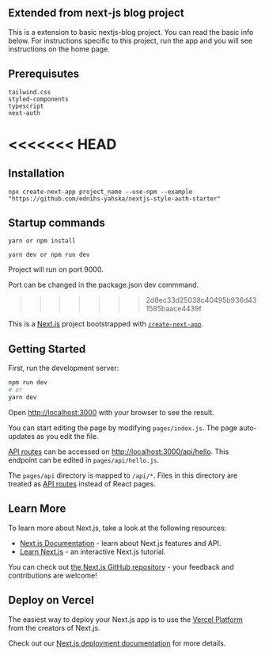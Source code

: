 ## Extended from next-js blog project
This is a extension to basic nextjs-blog project. You can read the basic info below. For instructions specific to this project, run the app and you will see instructions on the home page.
## Prerequisutes
```
tailwind.css
styled-components
typescript
next-auth
```
<<<<<<< HEAD
=======
## Installation
```
npx create-next-app project_name --use-npm --example "https://github.com/ednihs-yahska/nextjs-style-auth-starter"
```
## Startup commands
```
yarn or npm install

yarn dev or npm run dev
```

Project will run on port 9000.

Port can be changed in the package.json dev commmand.
>>>>>>> 2d8ec33d25038c40495b936d431585baace4439f

This is a [Next.js](https://nextjs.org/) project bootstrapped with [`create-next-app`](https://github.com/vercel/next.js/tree/canary/packages/create-next-app).

## Getting Started

First, run the development server:

```bash
npm run dev
# or
yarn dev
```

Open [http://localhost:3000](http://localhost:3000) with your browser to see the result.

You can start editing the page by modifying `pages/index.js`. The page auto-updates as you edit the file.

[API routes](https://nextjs.org/docs/api-routes/introduction) can be accessed on [http://localhost:3000/api/hello](http://localhost:3000/api/hello). This endpoint can be edited in `pages/api/hello.js`.

The `pages/api` directory is mapped to `/api/*`. Files in this directory are treated as [API routes](https://nextjs.org/docs/api-routes/introduction) instead of React pages.

## Learn More

To learn more about Next.js, take a look at the following resources:

- [Next.js Documentation](https://nextjs.org/docs) - learn about Next.js features and API.
- [Learn Next.js](https://nextjs.org/learn) - an interactive Next.js tutorial.

You can check out [the Next.js GitHub repository](https://github.com/vercel/next.js/) - your feedback and contributions are welcome!

## Deploy on Vercel

The easiest way to deploy your Next.js app is to use the [Vercel Platform](https://vercel.com/new?utm_medium=default-template&filter=next.js&utm_source=create-next-app&utm_campaign=create-next-app-readme) from the creators of Next.js.

Check out our [Next.js deployment documentation](https://nextjs.org/docs/deployment) for more details.
